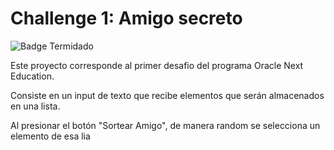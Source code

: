 # Challenge 1: Amigo secreto

 ![Badge Termidado](https://img.shields.io/badge/STATUS-Terminado-green)


Este proyecto corresponde al primer desafio del programa Oracle Next Education.

Consiste en un input de texto que recibe elementos que serán almacenados en una lista.

Al presionar el botón "Sortear Amigo", de manera random se selecciona un elemento de esa lia

